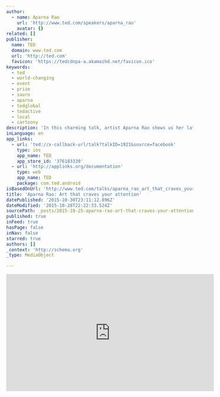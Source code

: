 ```yaml
---
author:
  - name: Aparna Rao
    url: 'http://www.ted.com/speakers/aparna_rao'
    avatar: {}
related: []
publisher:
  name: TED
  domain: www.ted.com
  url: 'http://ted.com'
  favicon: 'https://tedcdnpa-a.akamaihd.net/favicon.ico'
keywords:
  - ted
  - world-changing
  - event
  - prize
  - sauro
  - aparna
  - tedglobal
  - tedactive
  - local
  - cartoony
description: 'In this charming talk, artist Aparna Rao shows us her latest work: cool, cartoony sculptures (with neat robotic tricks underneath them) that play with your perception -- and crave your attention. Take a few minutes to simply be delighted.'
inLanguage: en
app_links:
  - url: 'ted://x-callback-url/talk?talkID=1921&source=facebook'
    type: ios
    app_name: TED
    app_store_id: '376183339'
  - url: 'http://applinks.org/documentation'
    type: web
    app_name: TED
    package: com.ted.android
isBasedOnUrl: 'http://www.ted.com/talks/aparna_rao_art_that_craves_your_attention?utm_campaign=social&utm_medium=referral&utm_source=facebook.com&utm_content=talk&utm_term=art-design#'
title: 'Aparna Rao: Art that craves your attention'
datePublished: '2015-10-30T23:11:12.896Z'
dateModified: '2015-10-28T22:22:33.524Z'
sourcePath: _posts/2015-10-25-aparna-rao-art-that-craves-your-attention.md
published: true
inFeed: true
hasPage: false
inNav: false
starred: true
authors: []
_context: 'http://schema.org'
_type: MediaObject

---
```

<iframe src="http://cdn.embedly.com/widgets/media.html?src=http%3A%2F%2Fembed-ssl.ted.com%2Ftalks%2Faparna_rao_art_that_craves_your_attention.html&amp;url=http%3A%2F%2Fwww.ted.com%2Ftalks%2Faparna_rao_art_that_craves_your_attention&amp;image=http%3A%2F%2Ftedcdnpe-a.akamaihd.net%2Fimages%2Fted%2F97d3d86749ad26995caa55948e45c525f453746e_240x180.jpg%3Flang%3Den&amp;key=b7d04c9b404c499eba89ee7072e1c4f7&amp;type=text%2Fhtml&amp;schema=ted" width="560" height="315" scrolling="no" frameborder="0" allowfullscreen="allowfullscreen" style=""></iframe>